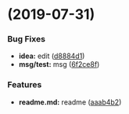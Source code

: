 #  (2019-07-31)


### Bug Fixes

* **idea:** edit ([d8884d1](https://github.com/stefein/submail-sdk/commit/d8884d1))
* **msg/test:** msg ([6f2ce8f](https://github.com/stefein/submail-sdk/commit/6f2ce8f))


### Features

* **readme.md:** readme ([aaab4b2](https://github.com/stefein/submail-sdk/commit/aaab4b2))



